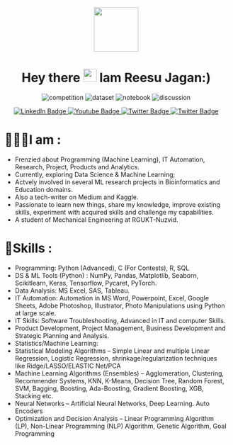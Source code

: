 <div id="header" align="center">
  <img src="https://media.giphy.com/media/M9gbBd9nbDrOTu1Mqx/giphy.gif" width="100"/>
</div>

<div id="header" align="center">
<h1>
  Hey there
  <img src="https://media.giphy.com/media/hvRJCLFzcasrR4ia7z/giphy.gif" width="30px"/>
  Iam Reesu Jagan:)
</h1>

![competition](https://road-to-kaggle-grandmaster.vercel.app/api/badges/jaygun84/competition/light)
![dataset](https://road-to-kaggle-grandmaster.vercel.app/api/badges/jaygun84/dataset/light)
![notebook](https://road-to-kaggle-grandmaster.vercel.app/api/badges/jaygun84/notebook/light)
![discussion](https://road-to-kaggle-grandmaster.vercel.app/api/badges/jaygun84/discussion/light)

<div id="badges">
  <a href="https://www.linkedin.com/in/reesu-jagan-115401232/">
    <img src="https://img.shields.io/badge/LinkedIn-blue?style=for-the-badge&logo=linkedin&logoColor=white" alt="LinkedIn Badge"/>
  </a>
  <a href="https://www.youtube.com/@reesujagan6346/featured">
    <img src="https://img.shields.io/badge/YouTube-red?style=for-the-badge&logo=youtube&logoColor=white" alt="Youtube Badge"/>
  </a>
  <a href="your-twitter-URL">
    <img src="https://img.shields.io/badge/Twitter-blue?style=for-the-badge&logo=twitter&logoColor=white" alt="Twitter Badge"/>
  </a>
   <a href="https://codejay12.github.io">
    <img src="https://img.shields.io/badge/Github-fork?style=for-the-badge&logo=github&logoColor=black" alt="Twitter Badge"/>
  </a>
</div>
<img src="https://komarev.com/ghpvc/?username=codejay12&style=flat-square&color=blue" alt=""/>
</div>



# 👨🏻‍💻I am :
* Frenzied about Programming (Machine Learning), IT Automation, Research, Project, Products and Analytics.
* Currently, exploring Data Science & Machine Learning;
* Actvely involved in several ML research projects in Bioinformatics and Education domains.
* Also a tech-writer on Medium and Kaggle.
* Passionate to learn new things, share my knowledge, improve existing skills, experiment with acquired skills and challenge my capabilities.
* A student of Mechanical Engineering at RGUKT-Nuzvid.


# 🎯Skills :
* Programming: Python (Advanced), C (For Contests), R, SQL
* DS & ML Tools (Python) : NumPy, Pandas, Matplotlib, Seaborn, Scikitlearn, Keras, Tensorflow, Pycaret, PyTorch.
* Data Analysis: MS Excel, SAS, Tableau.
* IT Automation: Automation in MS Word, Powerpoint, Excel, Google Sheets, Adobe Photoshop, Illustrator, Photo Manipulations using Python at large scale.
* IT Skills: Software Troubleshooting, Advanced in IT and computer Skills.
* Product Development, Project Management, Business Development and Strategic Planning and Analysis.
*	Statistics/Machine Learning: 
  * Statistical Modeling Algorithms – Simple Linear and multiple Linear Regression, Logistic Regression, shrinkage/regularization techniques like Ridge/LASSO/ELASTIC Net/PCA
  * Machine Learning Algorithms (Ensembles) – Agglomeration, Clustering, Recommender Systems, KNN, K-Means, Decision Tree, Random Forest, SVM, Bagging, Boosting, Ada-Boosting, Gradient Boosting, XGB, Stacking etc. 
  * Neural Networks – Artificial Neural Networks, Deep Learning. Auto Encoders
  * Optimization and Decision Analysis – Linear Programming Algorithm (LP), Non-Linear Programming (NLP) Algorithm, Genetic Algorithm, Goal Programming




